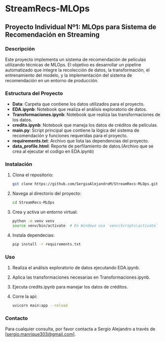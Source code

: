 # StreamRecs-MLOps

## Proyecto Individual Nº1: MLOps para Sistema de Recomendación en Streaming

### Descripción

Este proyecto implementa un sistema de recomendación de películas utilizando técnicas de MLOps. El objetivo es desarrollar un pipeline automatizado que integre la recolección de datos, la transformación, el entrenamiento del modelo, y la implementación del sistema de recomendación en un entorno de producción.

### Estructura del Proyecto

- **Data**: Carpeta que contiene los datos utilizados para el proyecto.
- **EDA.ipynb**: Notebook que realiza el análisis exploratorio de datos.
- **Transformaciones.ipynb**: Notebook que realiza las transformaciones de los datos.
- **credits.ipynb**: Notebook que maneja los datos de créditos de películas.
- **main.py**: Script principal que contiene la lógica del sistema de recomendación y funciones requeridas para el proyecto.
- **requirements.txt**: Archivo que lista las dependencias del proyecto.
- **data_profile.html**: Reporte de perfilamiento de datos.(Archivo que se crea al ejecutar el codigo en EDA.ipynb)

### Instalación

1. Clona el repositorio:
   ```bash
   git clone https://github.com/SergioAlejandroM/StreamRecs-MLOps.git

2. Navega al directorio del proyecto:
    ```bash
   cd StreamRecs-MLOps

3. Crea y activa un entorno virtual:
    ```bash
    python -m venv venv
    source venv/bin/activate  # En Windows usa `venv\Scripts\activate`

4. Instala dependecias:
    ```bash
    pip install -r requirements.txt


### Uso
1. Realiza el análisis exploratorio de datos ejecutando EDA.ipynb.

2. Aplica las transformaciones necesarias en Transformaciones.ipynb.

3. Ejecuta credits.ipynb para manejar los datos de créditos.

4. Corre la api:
    ```bash
    uvicorn main:app --reload

### Contacto
Para cualquier consulta, por favor contacta a Sergio Alejandro a través de [sergio.manrique303@gmail.com]. 


